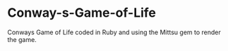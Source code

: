 # Conway-s-Game-of-Life
Conways Game of Life coded in Ruby and using the Mittsu gem to render the game.
